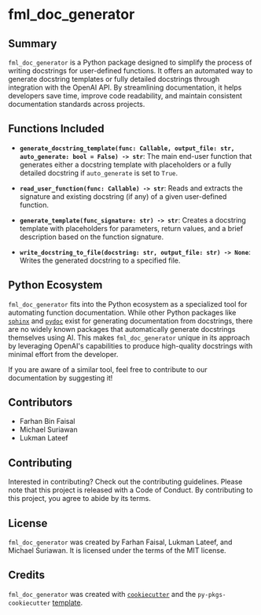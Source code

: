 # fml_doc_generator

## Summary

`fml_doc_generator` is a Python package designed to simplify the process of writing docstrings for user-defined functions. It offers an automated way to generate docstring templates or fully detailed docstrings through integration with the OpenAI API. By streamlining documentation, it helps developers save time, improve code readability, and maintain consistent documentation standards across projects.

## Functions Included

- **`generate_docstring_template(func: Callable, output_file: str, auto_generate: bool = False) -> str`**: 
  The main end-user function that generates either a docstring template with placeholders or a fully detailed docstring if `auto_generate` is set to `True`.

- **`read_user_function(func: Callable) -> str`**: 
  Reads and extracts the signature and existing docstring (if any) of a given user-defined function.

- **`generate_template(func_signature: str) -> str`**: 
  Creates a docstring template with placeholders for parameters, return values, and a brief description based on the function signature.

- **`write_docstring_to_file(docstring: str, output_file: str) -> None`**: 
  Writes the generated docstring to a specified file.



## Python Ecosystem

`fml_doc_generator` fits into the Python ecosystem as a specialized tool for automating function documentation. While other Python packages like [`sphinx`](https://www.sphinx-doc.org/) and [`pydoc`](https://docs.python.org/3/library/pydoc.html) exist for generating documentation from docstrings, there are no widely known packages that automatically generate docstrings themselves using AI. This makes `fml_doc_generator` unique in its approach by leveraging OpenAI's capabilities to produce high-quality docstrings with minimal effort from the developer.

If you are aware of a similar tool, feel free to contribute to our documentation by suggesting it!


## Contributors
- Farhan Bin Faisal  
- Michael Suriawan  
- Lukman Lateef  

## Contributing

Interested in contributing? Check out the contributing guidelines. Please note that this project is released with a Code of Conduct. By contributing to this project, you agree to abide by its terms.

## License

`fml_doc_generator` was created by Farhan Faisal, Lukman Lateef, and Michael Suriawan. It is licensed under the terms of the MIT license.

## Credits

`fml_doc_generator` was created with [`cookiecutter`](https://cookiecutter.readthedocs.io/en/latest/) and the `py-pkgs-cookiecutter` [template](https://github.com/py-pkgs/py-pkgs-cookiecutter).
